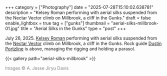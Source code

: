 +++
category = ["Photography"]
date = "2025-07-28T15:10:02.638781"
description = "Kelsey Roman performing with aerial silks suspended from the Nectar Vector climb on Millbrook, a cliff in the Gunks."
draft = false
enable_lightbox = true
tag = ["gunks"]
thumbnail = "aerial-silks-millbrook-01.jpg"
title = "Aerial Silks in the Gunks"
type = "post"
+++

July 26, 2025. [Kelsey Roman](https://www.instagram.com/mntnbug/) performing with aerial silks suspended from the [Nectar Vector](https://www.mountainproject.com/route/123342477/nectar-vector) climb on Millbrook, a cliff in the Gunks. Rock guide [Dustin Portzline](https://www.advancedrockcraft.com/) is above, managing the rigging and holding a parasol.

{{< gallery path="aerial-silks-millbrook" >}}

<span style="color: gray">Images &copy; A. Jesse Jiryu Davis</span>
